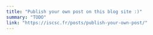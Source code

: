 ```yaml
---
title: "Publish your own post on this blog site :)"
summary: "TODO"
link: "https://iscsc.fr/posts/publish-your-own-post/"
---
```

